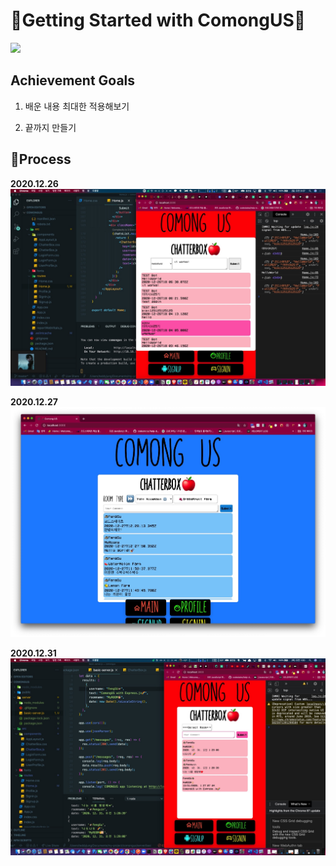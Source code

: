 # 🌈Getting Started with ComongUS🎉

![](./public/images/comongus_main.jpeg)

## Achievement Goals

1. 배운 내용 최대한 적용해보기

2. 끝까지 만들기

## 🎇Process

<strong>2020.12.26</strong>
![](./client/public/images/comongus_chatterbox_small.jpeg)

<strong>2020.12.27</strong>
![](./client/public/images/comong_201227_01.jpeg)

<strong>2020.12.31</strong>
![](./client/public/images/comong_201231_01.jpeg)
